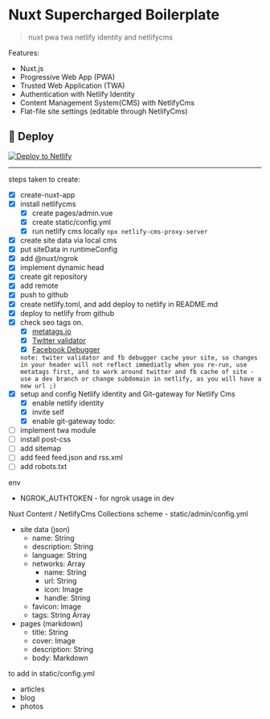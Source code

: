 # Nuxt Supercharged Boilerplate

> nuxt pwa twa netlify identity and netlifycms

Features: 
- Nuxt.js
- Progressive Web App (PWA)
- Trusted Web Application (TWA) 
- Authentication with Netlify Identity
- Content Management System(CMS) with NetlifyCms
- Flat-file site settings (editable through NetlifyCms)

## 💫 Deploy

[![Deploy to Netlify](https://www.netlify.com/img/deploy/button.svg)](https://app.netlify.com/start/deploy?repository=https://github.com/jasenmichael/nuxt-supercharged-boilderplate)

----
steps taken to create:
- [x] create-nuxt-app
- [x] install netlifycms
  - [x] create pages/admin.vue
  - [x] create static/config.yml
  - [x] run netlify cms locally ```npx netlify-cms-proxy-server```
- [x] create site data via local cms
- [x] put siteData in runtimeConfig
- [x] add @nuxt/ngrok
- [x] implement dynamic head
- [x] create git repository
- [x] add remote
- [x] push to github
- [x] create netlify.toml, and add deploy to netlify in README.md
- [x] deploy to netlify from github
- [x] check seo tags on.
  - [x] [metatags.io](https://metatags.io/) 
  - [x] [Twitter validator](https://cards-dev.twitter.com/validator)
  - [x] [Facebook Debugger](https://developers.facebook.com/tools/debug/)
  
  ```note: twiter validator and fb debugger cache your site, so changes in your header will not reflect immediatly when you re-run, use metatags first, and to work around twitter and fb cache of site - use a dev branch or change subdomain in netlify, as you will have a new url ;)```
- [x] setup and config Netlify identity and Git-gateway for Netlify Cms
  - [x] enable netlify identity
  - [x] invite self
  - [x] enable git-gateway
  todo:
- [ ] implement twa module  
- [ ] install post-css
- [ ] add sitemap
- [ ] add feed feed.json and rss.xml
- [ ] add robots.txt

env
 - NGROK_AUTHTOKEN - for ngrok usage in dev

Nuxt Content / NetlifyCms Collections scheme - static/admin/config.yml
- site data (json)
  - name: String
  - description: String
  - language: String
  - networks: Array
    - name: String 
    - url: String
    - icon: Image
    - handle: String
  - favicon: Image
  - tags: String Array
- pages (markdown)
  -  title: String
  -  cover: Image
  -  description: String
  -  body: Markdown
  
to add in static/config.yml
- articles
- blog
- photos
